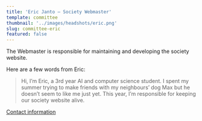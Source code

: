 ```yaml
---
title: 'Eric Janto – Society Webmaster'
template: committee
thumbnail: '../images/headshots/eric.png'
slug: committee-eric
featured: false
---
```



The Webmaster is responsible for maintaining and developing the
society website.

Here are a few words from Eric:

> Hi, I’m Eric, a 3rd year AI and computer science student. I spent my summer trying to make friends with my neighbours’ dog Max but he doesn’t seem to like me just yet. This year, I’m responsible for keeping our society website alive.

[Contact information](/contact/)